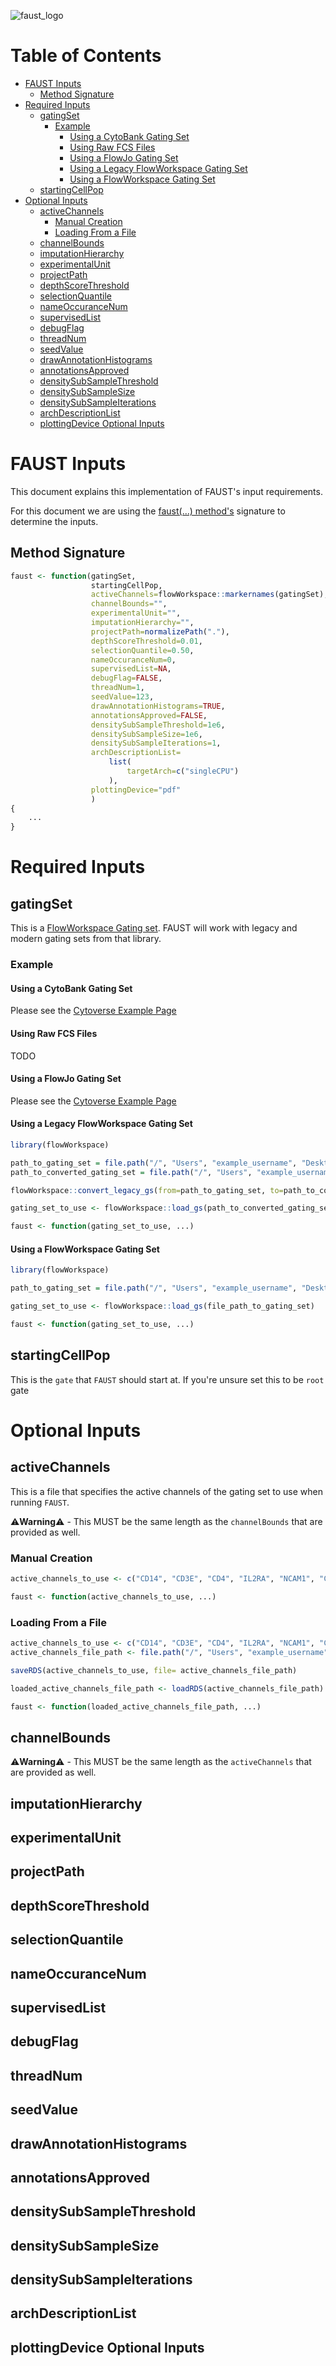 ![faust_logo](images/logos/faust_logo.png)

# Table of Contents

<!-- START doctoc generated TOC please keep comment here to allow auto update -->
<!-- DON'T EDIT THIS SECTION, INSTEAD RE-RUN doctoc TO UPDATE -->

-   [FAUST Inputs](#faust-inputs)
    -   [Method Signature](#method-signature)
-   [Required Inputs](#required-inputs)
    -   [gatingSet](#gatingset)
        -   [Example](#example)
            -   [Using a CytoBank Gating Set](#using-a-cytobank-gating-set)
            -   [Using Raw FCS Files](#using-raw-fcs-files)
            -   [Using a FlowJo Gating Set](#using-a-flowjo-gating-set)
            -   [Using a Legacy FlowWorkspace Gating Set](#using-a-legacy-flowworkspace-gating-set)
            -   [Using a FlowWorkspace Gating Set](#using-a-flowworkspace-gating-set)
    -   [startingCellPop](#startingcellpop)
-   [Optional Inputs](#optional-inputs)
    -   [activeChannels](#activechannels)
        -   [Manual Creation](#manual-creation)
        -   [Loading From a File](#loading-from-a-file)
    -   [channelBounds](#channelbounds)
    -   [imputationHierarchy](#imputationhierarchy)
    -   [experimentalUnit](#experimentalunit)
    -   [projectPath](#projectpath)
    -   [depthScoreThreshold](#depthscorethreshold)
    -   [selectionQuantile](#selectionquantile)
    -   [nameOccuranceNum](#nameoccurancenum)
    -   [supervisedList](#supervisedlist)
    -   [debugFlag](#debugflag)
    -   [threadNum](#threadnum)
    -   [seedValue](#seedvalue)
    -   [drawAnnotationHistograms](#drawannotationhistograms)
    -   [annotationsApproved](#annotationsapproved)
    -   [densitySubSampleThreshold](#densitysubsamplethreshold)
    -   [densitySubSampleSize](#densitysubsamplesize)
    -   [densitySubSampleIterations](#densitysubsampleiterations)
    -   [archDescriptionList](#archdescriptionlist)
    -   [plottingDevice Optional Inputs](#plottingdevice-optional-inputs)

<!-- END doctoc generated TOC please keep comment here to allow auto update -->

# FAUST Inputs

This document explains this implementation of FAUST's input requirements.

For this document we are using the [faust(...) method's](../R/faust.R#L217) signature to determine the inputs.

## Method Signature

```R
faust <- function(gatingSet,
                  startingCellPop,
                  activeChannels=flowWorkspace::markernames(gatingSet),
                  channelBounds="",
                  experimentalUnit="",
                  imputationHierarchy="",
                  projectPath=normalizePath("."),
                  depthScoreThreshold=0.01,
                  selectionQuantile=0.50,
                  nameOccuranceNum=0,
                  supervisedList=NA,
                  debugFlag=FALSE,
                  threadNum=1,
                  seedValue=123,
                  drawAnnotationHistograms=TRUE,
                  annotationsApproved=FALSE,
                  densitySubSampleThreshold=1e6,
                  densitySubSampleSize=1e6,
                  densitySubSampleIterations=1,
                  archDescriptionList=
                      list(
                          targetArch=c("singleCPU")
                      ),
                  plottingDevice="pdf"
                  )
{
    ...
}
```

# Required Inputs

## gatingSet

This is a [FlowWorkspace Gating set](https://github.com/RGLab/flowWorkspace). FAUST will work with legacy and modern gating sets from that library.

### Example

#### Using a CytoBank Gating Set

Please see the [Cytoverse Example Page](https://cytoverse.org/examples/index.html)

#### Using Raw FCS Files

TODO

#### Using a FlowJo Gating Set

Please see the [Cytoverse Example Page](https://cytoverse.org/examples/index.html)

#### Using a Legacy FlowWorkspace Gating Set

```R
library(flowWorkspace)

path_to_gating_set = file.path("/", "Users", "example_username", "Desktop", "example_gating_set")
path_to_converted_gating_set = file.path("/", "Users", "example_username", "Desktop", "converted_example_gating_set")

flowWorkspace::convert_legacy_gs(from=path_to_gating_set, to=path_to_converted_gating_set)

gating_set_to_use <- flowWorkspace::load_gs(path_to_converted_gating_set)

faust <- function(gating_set_to_use, ...)
```

#### Using a FlowWorkspace Gating Set

```R
library(flowWorkspace)

path_to_gating_set = file.path("/", "Users", "example_username", "Desktop", "example_gating_set")

gating_set_to_use <- flowWorkspace::load_gs(file_path_to_gating_set)

faust <- function(gating_set_to_use, ...)
```

## startingCellPop

This is the `gate` that `FAUST` should start at. If you're unsure set this to be `root` gate

# Optional Inputs

## activeChannels

This is a file that specifies the active channels of the gating set to use when running `FAUST`.

⚠️**Warning**⚠️ - This MUST be the same length as the `channelBounds` that are provided as well.

### Manual Creation

```R
active_channels_to_use <- c("CD14", "CD3E", "CD4", "IL2RA", "NCAM1", "CCR7", "CD19", "PTPRC", "CD8A")

faust <- function(active_channels_to_use, ...)
```

### Loading From a File

```R
active_channels_to_use <- c("CD14", "CD3E", "CD4", "IL2RA", "NCAM1", "CCR7", "CD19", "PTPRC", "CD8A")
active_channels_file_path <- file.path("/", "Users", "example_username", "Desktop", "example_active_channels.rds")

saveRDS(active_channels_to_use, file= active_channels_file_path)

loaded_active_channels_file_path <- loadRDS(active_channels_file_path)

faust <- function(loaded_active_channels_file_path, ...)
```

## channelBounds

⚠️**Warning**⚠️ - This MUST be the same length as the `activeChannels` that are provided as well.

## imputationHierarchy

## experimentalUnit

## projectPath

## depthScoreThreshold

## selectionQuantile

## nameOccuranceNum

## supervisedList

## debugFlag

## threadNum

## seedValue

## drawAnnotationHistograms

## annotationsApproved

## densitySubSampleThreshold

## densitySubSampleSize

## densitySubSampleIterations

## archDescriptionList

## plottingDevice Optional Inputs
